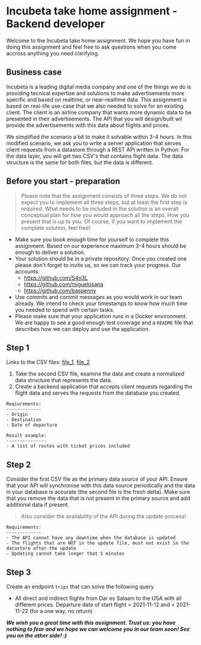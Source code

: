 # Incubeta take home assignment - Backend developer
Welcome to the Incubeta take home assignment. We hope you have fun in doing this assignment and feel free to ask questions when 
you come accross anything you need clarifying.

## Business case
Incubeta is a leading digital media company and one of the things we do is providing tecnical expertise and solutions to make advertisements 
more specific and based on realtime, or near-realtime data.
This assignment is based on real-life use-case that we also needed to solve for an existing client. The client is an airline company
that wants more dynamic data to be presented in their advertisements. The API that you will design/built wil provide the advertisements with this data 
about flights and prices.

We simplified the scenario a bit to make it solvable within 3-4 hours. 
In this modified scenario, we ask you to write a server application that serves client requests from a datastore 
through a REST API written in Python. For the data layer, you will get two CSV's that contains flight data. The data structure is 
the same for both files, but the data is different.

## Before you start - preparation

> Please note that the assignment consists of three steps. We do not expect you to implement all three steps, but at least the first step is required.
> What needs to be included in the solution is an overall conceptual plan for how you would approach all the steps. How you present that is up to you.
> Of course, if you want to implement the complete solution, feel free!

- Make sure you book enough time for yourself to complete this assignment. Based on our experience maximum 3-4 hours should be enough to deliver a solution.
- Your solution should be in a private repository. Once you created one please don't forget to invite us, so we can track your progress. 
Our accounts: 
  - https://github.com/S4n3L
  - https://github.com/miguelosana
  - https://github.com/baspenny
- Use commits and commit messages as you would work in our team already. We intend to check your timestamps to know how much time you needed to spend with certain tasks.
- Please make sure that your application runs in a Docker environment. We are happy to see a good enough test coverage and a `README` file that describes how we can deploy and use the application.

## Step 1

Links to the CSV files: [file_1](./file_1.csv), [file_2](./file_2.csv)

1. Take the second CSV file, examine the data and create a normalized data structure that represents the data.
2. Create a backend application that accepts client requests regarding the flight data and serves the requests from the database you created.
```
Reqiurements:  
-------------
- Origin
- Destination
- Date of departure

Result example:
---------------
- A list of routes with ticket prices included
```   

## Step 2

Consider the first CSV file as the primary data source of your API. Ensure that your API will synchronise with this data source periodically 
and the data in your database is accurate (the second file is the fresh delta). Make sure that you remove the data that is not present in the primary source and add additional data if present.  
> Also consider the availability of the API during the update process!
```
Requirements:  
-------------
- The API cannot have any downtime when the database is updated
- The flights that are NOT in the update file, must not exist in the datastore after the update
- Updating cannot take longer that 5 minutes
```

## Step 3

Create an endpoint `trips` that can solve the following query

* All direct and indirect flights from Dar es Salaam to the USA with all different prices. Departure date of start flight > 2021-11-12 and < 2021-11-22 (for a one way, no return) 

***We wish you a great time with this assignment. Trust us: you have nothing to fear and we hope we can welcome you in our team soon! See you on the other side! :)***
